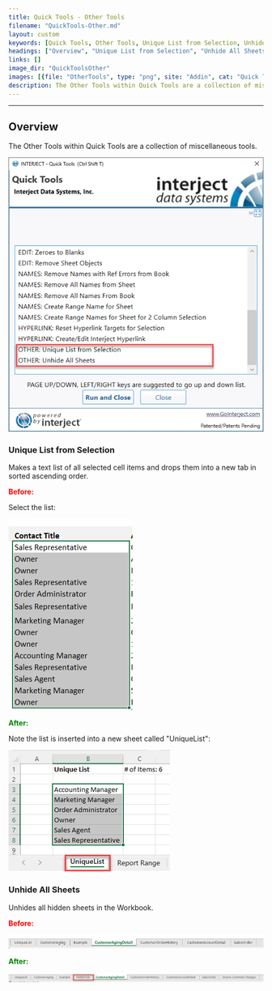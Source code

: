 ```yaml
---
title: Quick Tools - Other Tools
filename: "QuickTools-Other.md"
layout: custom
keywords: [Quick Tools, Other Tools, Unique List from Selection, Unhide All Sheets]
headings: ["Overview", "Unique List from Selection", "Unhide All Sheets"]
links: []
image_dir: "QuickToolsOther"
images: [{file: "OtherTools", type: "png", site: "Addin", cat: "Quick Tools", sub: "", report: "", ribbon: "", config: ""}, {file: "ListBefore", type: "png", site: "Addin", cat: "Report", sub: "", report: "", ribbon: "", config: ""}, {file: "ListAfter", type: "png", site: "Addin", cat: "Report", sub: "", report: "", ribbon: "", config: ""}, {file: "HiddenBefore", type: "png", site: "Addin", cat: "Report", sub: "", report: "Customer Aging Detail", ribbon: "", config: ""}, {file: "HiddenAfter", type: "png", site: "Addin", cat: "Report", sub: "", report: "Customer Aging Detail", ribbon: "", config: ""}]
description: The Other Tools within Quick Tools are a collection of miscellaneous tools.
---
```

* * *

## Overview

The Other Tools within Quick Tools are a collection of miscellaneous tools.

![](/images/QuickToolsOther/OtherTools.png)
<br>

### Unique List from Selection

Makes a text list of all selected cell items and drops them into a new tab in sorted ascending order.

<b style='color:red;'><strong>Before:</strong></b>

Select the list:

![](/images/QuickToolsOther/ListBefore.png)
<br>

<b style='color:green;'><strong>After:</strong></b>

Note the list is inserted into a new sheet called "UniqueList":

![](/images/QuickToolsOther/ListAfter.png)
<br>

### Unhide All Sheets

Unhides all hidden sheets in the Workbook.

<b style='color:red;'><strong>Before:</strong></b>

![](/images/QuickToolsOther/HiddenBefore.png)
<br>

<b style='color:green;'><strong>After:</strong></b>

![](/images/QuickToolsOther/HiddenAfter.png)
<br>

